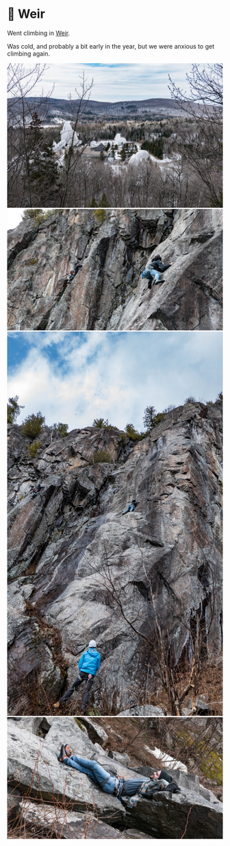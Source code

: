 # 🧗 Weir

Went climbing in [Weir](https://www.thecrag.com/climbing/canada/the-weir).

Was cold, and probably a bit early in the year, but we were anxious to
get climbing again.

[![P2540750](/photos/hd/P2540750.jpg)](/photos/P2540750.md)
[![P2540793](/photos/hd/P2540793.jpg)](/photos/P2540793.md)
[![P2540797](/photos/hd/P2540797.jpg)](/photos/P2540797.md)
[![P2540806](/photos/hd/P2540806.jpg)](/photos/P2540806.md)
